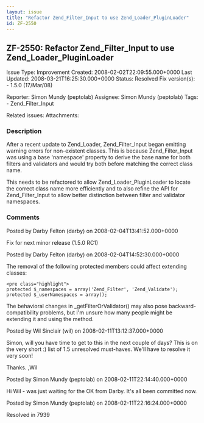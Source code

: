 ```yaml
---
layout: issue
title: "Refactor Zend_Filter_Input to use Zend_Loader_PluginLoader"
id: ZF-2550
---
```


ZF-2550: Refactor Zend\_Filter\_Input to use Zend\_Loader\_PluginLoader
-----------------------------------------------------------------------

 Issue Type: Improvement Created: 2008-02-02T22:09:55.000+0000 Last Updated: 2008-03-21T16:25:30.000+0000 Status: Resolved Fix version(s): - 1.5.0 (17/Mar/08)
 
 Reporter:  Simon Mundy (peptolab)  Assignee:  Simon Mundy (peptolab)  Tags: - Zend\_Filter\_Input
 
 Related issues: 
 Attachments: 
### Description

After a recent update to Zend\_Loader, Zend\_Filter\_Input began emitting warning errors for non-existent classes. This is because Zend\_Filter\_Input was using a base 'namespace' property to derive the base name for both filters and validators and would try both before matching the correct class name.

This needs to be refactored to allow Zend\_Loader\_PluginLoader to locate the correct class name more efficiently and to also refine the API for Zend\_Filter\_Input to allow better distinction between filter and validator namespaces.

 

 

### Comments

Posted by Darby Felton (darby) on 2008-02-04T13:41:52.000+0000

Fix for next minor release (1.5.0 RC1)

 

 

Posted by Darby Felton (darby) on 2008-02-04T14:52:30.000+0000

The removal of the following protected members could affect extending classes:

 
    <pre class="highlight">
    protected $_namespaces = array('Zend_Filter', 'Zend_Validate');
    protected $_userNamespaces = array();


The behavioral changes in \_getFilterOrValidator() may also pose backward-compatibility problems, but I'm unsure how many people might be extending it and using the method.

 

 

Posted by Wil Sinclair (wil) on 2008-02-11T13:12:37.000+0000

Simon, will you have time to get to this in the next couple of days? This is on the very short :) list of 1.5 unresolved must-haves. We'll have to resolve it very soon!

Thanks. ,Wil

 

 

Posted by Simon Mundy (peptolab) on 2008-02-11T22:14:40.000+0000

Hi Wil - was just waiting for the OK from Darby. It's all been committed now.

 

 

Posted by Simon Mundy (peptolab) on 2008-02-11T22:16:24.000+0000

Resolved in 7939

 

 